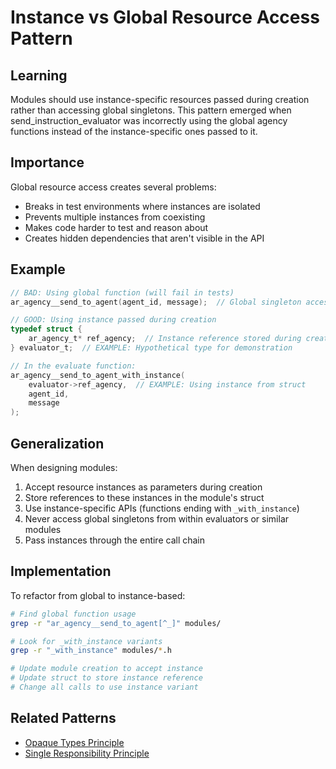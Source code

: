 # Instance vs Global Resource Access Pattern

## Learning
Modules should use instance-specific resources passed during creation rather than accessing global singletons. This pattern emerged when send_instruction_evaluator was incorrectly using the global agency functions instead of the instance-specific ones passed to it.

## Importance
Global resource access creates several problems:
- Breaks in test environments where instances are isolated
- Prevents multiple instances from coexisting
- Makes code harder to test and reason about
- Creates hidden dependencies that aren't visible in the API

## Example
```c
// BAD: Using global function (will fail in tests)
ar_agency__send_to_agent(agent_id, message);  // Global singleton access

// GOOD: Using instance passed during creation  
typedef struct {
    ar_agency_t* ref_agency;  // Instance reference stored during creation
} evaluator_t;  // EXAMPLE: Hypothetical type for demonstration

// In the evaluate function:
ar_agency__send_to_agent_with_instance(
    evaluator->ref_agency,  // EXAMPLE: Using instance from struct
    agent_id, 
    message
);
```

## Generalization
When designing modules:
1. Accept resource instances as parameters during creation
2. Store references to these instances in the module's struct
3. Use instance-specific APIs (functions ending with `_with_instance`)
4. Never access global singletons from within evaluators or similar modules
5. Pass instances through the entire call chain

## Implementation
To refactor from global to instance-based:
```bash
# Find global function usage
grep -r "ar_agency__send_to_agent[^_]" modules/

# Look for _with_instance variants
grep -r "_with_instance" modules/*.h

# Update module creation to accept instance
# Update struct to store instance reference
# Change all calls to use instance variant
```

## Related Patterns
- [Opaque Types Principle](opaque-types-principle.md)
- [Single Responsibility Principle](single-responsibility-principle.md)